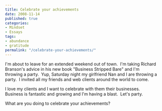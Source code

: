 ```yaml
---
title: Celebrate your achievements
date: 2008-11-14
published: true
categories:
- Mindset
- Essays
tags:
- abundance
- gratitude
permalink: "/celebrate-your-achievements/"
---
```

I'm about to leave for an extended weekend out of town.  I'm taking Richard Branson's advice in his new book "Business Stripped Bare" and I'm throwing a party.  Yup, Saturday night my girlfriend Nan and I are throwing a party.  I invited all my friends and web clients around the world to come.

I love my clients and I want to celebrate with them their businesses.  Business is fantastic and growing and I'm having a blast.  Let's party.

What are you doing to celebrate your achievements?
